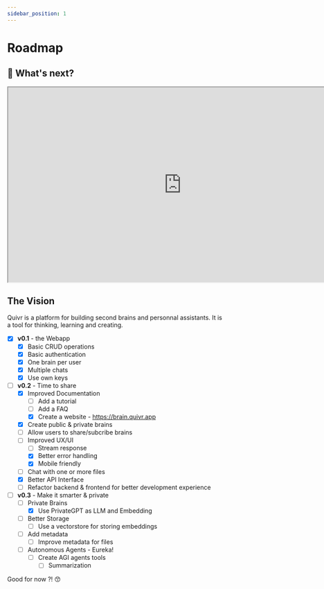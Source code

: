 ```yaml
---
sidebar_position: 1
---
```


# Roadmap

## 🚀 What's next?

<iframe  width="800" height="450" src="https://whimsical.com/embed/U1XffvPhZxXtNT5Y2ucGvg"></iframe>

## The Vision

Quivr is a platform for building second brains and personnal assistants. It is a tool for thinking, learning and creating.

- [x] **v0.1** - the Webapp
  - [x] Basic CRUD operations
  - [x] Basic authentication
  - [x] One brain per user
  - [x] Multiple chats
  - [x] Use own keys
- [ ] **v0.2** - Time to share
  - [x] Improved Documentation
    - [ ] Add a tutorial
    - [ ] Add a FAQ
    - [x] Create a website - https://brain.quivr.app
  - [x] Create public & private brains
  - [ ] Allow users to share/subcribe brains
  - [ ] Improved UX/UI
    - [ ] Stream response
    - [x] Better error handling
    - [x] Mobile friendly
  - [ ] Chat with one or more files
  - [x] Better API Interface
  - [ ] Refactor backend & frontend for better development experience
- [ ] **v0.3** - Make it smarter & private
  - [ ] Private Brains
    - [x] Use PrivateGPT as LLM and Embedding
  - [ ] Better Storage
    - [ ] Use a vectorstore for storing embeddings
  - [ ] Add metadata
    - [ ] Improve metadata for files
  - [ ] Autonomous Agents - Eureka!
    - [ ] Create AGI agents tools
      - [ ] Summarization

Good for now ?! 😙
